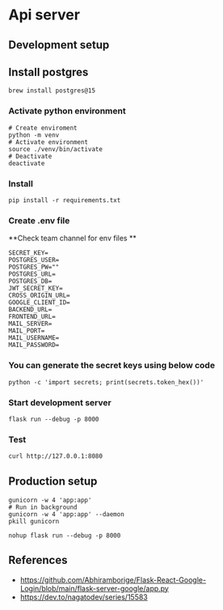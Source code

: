 # Api server

## Development setup

## Install postgres

```
brew install postgres@15
```

### Activate python environment

```
# Create enviroment
python -m venv
# Activate environment
source ./venv/bin/activate
# Deactivate
deactivate
```

### Install
```
pip install -r requirements.txt
```

### Create .env file
**Check team channel for env files **
```
SECRET_KEY=
POSTGRES_USER=
POSTGRES_PW=""
POSTGRES_URL=
POSTGRES_DB=
JWT_SECRET_KEY=
CROSS_ORIGIN_URL=
GOOGLE_CLIENT_ID=
BACKEND_URL=
FRONTEND_URL=
MAIL_SERVER=
MAIL_PORT=
MAIL_USERNAME=
MAIL_PASSWORD=
```

### You can generate the secret keys using below code

```
python -c 'import secrets; print(secrets.token_hex())'
```

### Start development server
```
flask run --debug -p 8000
```

### Test

```bash
curl http://127.0.0.1:8080
```

### 

## Production setup
```
gunicorn -w 4 'app:app'
# Run in background
gunicorn -w 4 'app:app' --daemon
pkill gunicorn

nohup flask run --debug -p 8000
```

## References

- https://github.com/Abhiramborige/Flask-React-Google-Login/blob/main/flask-server-google/app.py
- https://dev.to/nagatodev/series/15583
